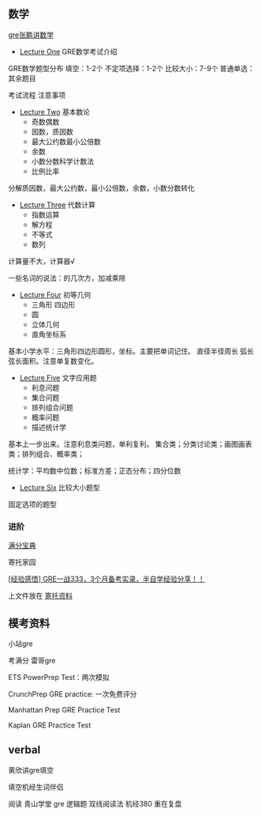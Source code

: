 ## 数学
[gre张鹏讲数学](https://www.bilibili.com/video/BV1oE411n72U)

- [Lecture One](./math/lecture1/readme.md)
GRE数学考试介绍

GRE数学题型分布
填空：1-2个
不定项选择：1-2个
比较大小：7-9个
普通单选：其余题目

考试流程 注意事项

- [Lecture Two](./math/lecture2/readme.md)
基本数论
  - 奇数偶数
  - 因数，质因数
  - 最大公约数最小公倍数
  - 余数
  - 小数分数科学计数法
  - 比例比率

分解质因数，最大公约数，最小公倍数，余数，小数分数转化

- [Lecture Three](./math/lecture3/readme.md)
代数计算
  - 指数运算
  - 解方程
  - 不等式
  - 数列

计算量不大，计算器√

一些名词的说法：的几次方，加减乘除

- [Lecture Four](./math/lecture4/readme.md)
初等几何
  - 三角形 四边形
  - 圆
  - 立体几何
  - 直角坐标系


基本小学水平：三角形四边形圆形，坐标。主要把单词记住。
直径半径周长 弧长弦长面积。注意单复数变化。


- [Lecture Five](./math/lecture5/readme.md)
文字应用题
  - 利息问题
  - 集合问题
  - 排列组合问题
  - 概率问题 
  - 描述统计学  

基本上一步出来。注意利息类问题，单利复利。
集合类；分类讨论类；画图画表类；排列组合、概率类；

统计学：平均数中位数；标准方差；正态分布；四分位数

- [Lecture Six](./math/lecture6/readme.md)
比较大小题型 

固定选项的题型

### 进阶

[满分宝典](./math/%E5%BC%A0%E5%B7%8DGRE%E6%95%B0%E5%AD%A6%E6%BB%A1%E5%88%86%E5%AE%9D%E5%85%B83.0.pdf)  


寄托家园 


[[经验感悟] GRE一战333，3个月备考实录，半自学经验分享！！ ](https://bbs.gter.net/thread-2531374-1-1.html)

上文件放在 [寄托资料](./%E5%AF%84%E6%89%98%E8%B5%84%E6%96%99/)

## 模考资料
小站gre

考满分  雷哥gre

ETS PowerPrep Test：两次模拟

CrunchPrep GRE practice: 一次免费评分

Manhattan Prep GRE Practice Test

Kaplan GRE Practice Test

## verbal

黄欣讲gre填空 

填空机经生词伴侣

阅读 青山学堂 gre 逻辑题
双线阅读法
机经380 重在复盘


